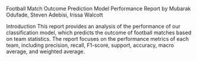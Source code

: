 Football Match Outcome Prediction Model Performance Report by Mubarak Odufade, Steven Adebisi, Irissa Walcott

Introduction
This report provides an analysis of the performance of our classification model, which predicts the outcome of football matches based on team statistics. The report focuses on the performance metrics of each team, including precision, recall, F1-score, support, accuracy, macro average, and weighted average.
